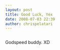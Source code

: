 ```yaml
---
layout: post
title: Good Luck, Yex
date: 2008-07-03 22:39
author: chrispelatari
---
```

<p>   </p><div class="wlWriterSmartContent" id="scid:5737277B-5D6D-4f48-ABFC-DD9C333F4C5D:28492517-ff36-4424-8de6-68e6d2e272c4" style="display:inline;margin:0;padding:0;"><div id="8d6ed373-08ea-457b-8ced-c684a0ff6b47" style="margin:0;padding:0;display:inline;"><div><a href="http://www.youtube.com/watch?v=g40c6iAEHpc&amp;hl=en&amp;fs=1" target="_new"><img src="http://bluefenix.net/blog/images/bluefenix_net/blog/WindowsLiveWriter/GoodLuckYex_13EAD/video3a81078b7f5c.jpg" alt="" /></a></div></div></div>   <p>Godspeed buddy. XD</p>
